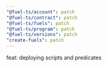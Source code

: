 ```yaml
---
"@fuel-ts/account": patch
"@fuel-ts/contract": patch
"@fuel-ts/fuels": patch
"@fuel-ts/program": patch
"@fuel-ts/versions": patch
"create-fuels": patch
---
```


feat: deploying scripts and predicates